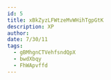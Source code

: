 ```yaml
---
id: 5
title: xBkZyzLFWtzeMvWHihTgpGtK
description: XP
author: 
date: 7/30/11
tags:
  - gBMhgnCTVehfsndQpX
  - bwdXbqy
  - FhWApvffd
---
```

